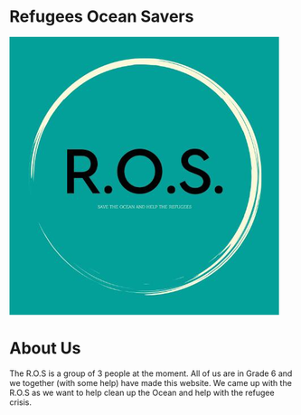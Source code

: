# Refugees Ocean Savers 

![](logo.JPG)

# About Us
The R.O.S is a group of 3 people at the moment. All of us are in Grade 6 and we together (with some help) have made this website. We came up with the R.O.S as we want to help clean up the Ocean and help with the refugee crisis.
